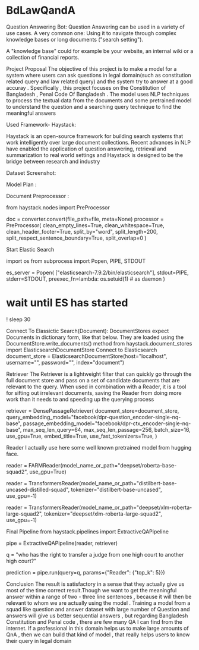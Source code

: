 ﻿# BdLawQandA
Question Answering Bot:
Question Answering can be used in a variety of use cases. A very common one: Using it to navigate through complex knowledge bases or long documents ("search setting").

A "knowledge base" could for example be your website, an internal wiki or a collection of financial reports. 

 Project Proposal
The objective of this project is to make a model for a system where users can ask questions in legal domain(such as constitution related query and law related query) and the system try to answer   at a good accuray .  Specifically , this project focuses on the Constitution of Bangladesh , Penal Code Of Bangladesh  . The model uses NLP techniques to process the textual data from the documents and some pretrained model to understand the question and a searching query technique to find the meaningful answers

 Used Framework- Haystack:

Haystack is an open-source framework for building search systems that work intelligently over large document collections. Recent advances in NLP have enabled the application of question answering, retrieval and summarization to real world settings and Haystack is designed to be the bridge between research and industry


 Dataset Screenshot:
 
Model Plan :


 Document Preprocessor :


from haystack.nodes import PreProcessor

doc = converter.convert(file_path=file, meta=None)
processor = PreProcessor(
    clean_empty_lines=True,
    clean_whitespace=True,
    clean_header_footer=True,
    split_by="word",
    split_length=200,
    split_respect_sentence_boundary=True,
    split_overlap=0
)
		







 Start Elastic Search 

   
 
import os
from subprocess import Popen, PIPE, STDOUT

es_server = Popen(
    ["elasticsearch-7.9.2/bin/elasticsearch"], stdout=PIPE, stderr=STDOUT, preexec_fn=lambda: os.setuid(1)  # as daemon
)
# wait until ES has started
! sleep 30

 
 Connect To Elassictic Search(Document):
DocumentStores expect Documents in dictionary form, like that below. They are loaded using the DocumentStore.write_documents() method
from haystack.document_stores import ElasticsearchDocumentStore
Connect to Elasticsearch
document_store = ElasticsearchDocumentStore(host="localhost", username="", password="", index="document")



 

Retriever
The Retriever is a lightweight filter that can quickly go through the full document store and pass on a set of candidate documents that are relevant to the query. When used in combination with a Reader, it is a tool for sifting out irrelevant documents, saving the Reader from doing more work than it needs to and speeding up the querying process
	
retriever = DensePassageRetriever(
    document_store=document_store,
    query_embedding_model="facebook/dpr-question_encoder-single-nq-base",
    passage_embedding_model="facebook/dpr-ctx_encoder-single-nq-base",
    max_seq_len_query=64,
    max_seq_len_passage=256,
    batch_size=16,
    use_gpu=True,
    embed_title=True,
    use_fast_tokenizers=True,
)





Reader 
	I actually use here some well known pretrained model from hugging face.
	

reader = FARMReader(model_name_or_path="deepset/roberta-base-squad2", use_gpu=True)


reader = TransformersReader(model_name_or_path="distilbert-base-uncased-distilled-squad", tokenizer="distilbert-base-uncased", use_gpu=-1)


reader = TransformersReader(model_name_or_path="deepset/xlm-roberta-large-squad2", tokenizer="deepset/xlm-roberta-large-squad2", use_gpu=-1)





Final Pipeline
from haystack.pipelines import ExtractiveQAPipeline

pipe = ExtractiveQAPipeline(reader, retriever)

 


q = "who has the right to transfer a judge from one high court to another high court?"

prediction = pipe.run(query=q, params={"Reader": {"top_k": 5}})

 

	
	
 
 
Conclusion
The result is satisfactory in a sense that they actually give us most of the time correct result.Though we want to get the meaningful answer within a range of two - three line sentences , because it will then be relevant to whom we are actually using the model .   Training a model from a squad like question and answer dataset with large number of 
Question and answers will give us better sequential answers , but regarding Bangladesh Constitution and Penal code , there are few many QA I can find from the internet. If a professional in this domain helps us to make large amounts of QnA , then we can build that kind of model , that really helps users to know their query in legal domain
 
 
 
